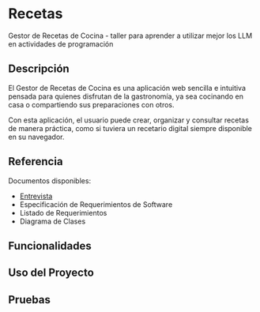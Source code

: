 # Recetas

Gestor de Recetas de Cocina - taller para aprender a utilizar mejor los LLM en actividades de programación

## Descripción 

El Gestor de Recetas de Cocina es una aplicación web sencilla e intuitiva pensada para quienes disfrutan de la gastronomía, ya sea cocinando en casa o compartiendo sus preparaciones con otros.

Con esta aplicación, el usuario puede crear, organizar y consultar recetas de manera práctica, como si tuviera un recetario digital siempre disponible en su navegador.

## Referencia

Documentos disponibles:

* [Entrevista](./refs/entrevista.md)
* Especificación de Requerimientos de Software
* Listado de Requerimientos
* Diagrama de Clases

## Funcionalidades

## Uso del Proyecto

## Pruebas

